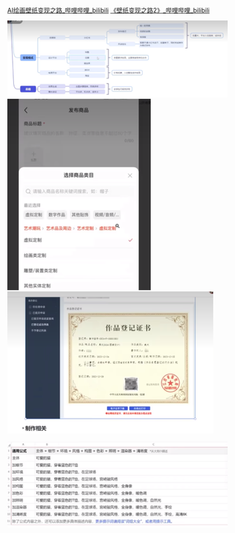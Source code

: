 [AI绘画壁纸变现之路_哔哩哔哩_bilibili](https://www.bilibili.com/video/BV1xZ421x7Eq/?spm_id_from=333.1391.0.0&vd_source=dbf6bcb88ffa406224b1704eac3c988e)
[《壁纸变现之路2》_哔哩哔哩_bilibili](https://www.bilibili.com/video/BV1Px4y1p7Hz/?spm_id_from=333.1391.0.0&vd_source=dbf6bcb88ffa406224b1704eac3c988e)


![](../photo/Pasted%20image%2020250110170819.png)
![](../photo/Pasted%20image%2020250110171517.png)
![](../photo/Pasted%20image%2020250110171925.png)

![](../photo/Pasted%20image%2020250110185643.png)
